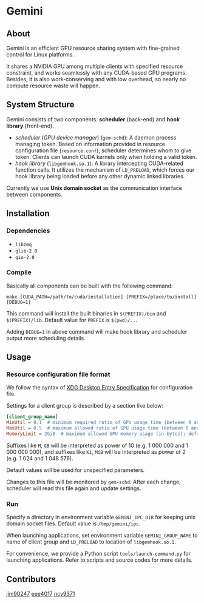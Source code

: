 # Gemini

## About

Gemini is an efficient GPU resource sharing system with fine-grained control for Linux platforms.

It shares a NVIDIA GPU among multiple clients with specified resource constraint, and works seamlessly with any CUDA-based GPU programs. Besides, it is also work-conserving and with low overhead, so nearly no compute resource waste will happen.

## System Structure

Gemini consists of two components: **scheduler** (back-end) and **hook library** (front-end).

- *scheduler* (*GPU device manager*) (`gem-schd`): A daemon process managing token. Based on information provided in resource configuration file (`resource.conf`), scheduler determines whom to give token. Clients can launch CUDA kernels only when holding a valid token.
- *hook library* (`libgemhook.so.1`): A library intercepting CUDA-related function calls. It utilizes the mechanism of `LD_PRELOAD`, which forces our hook library being loaded before any other dynamic linked libraries.

Currently we use **Unix domain socket** as the communication interface between components.

## Installation

### Dependencies

* `libzmq`
* `glib-2.0`
* `gio-2.0`

### Compile

Basically all components can be built with the following command:

```
make [CUDA_PATH=/path/to/cuda/installation] [PREFIX=/place/to/install] [DEBUG=1]
```

This command will install the built binaries in `$(PREFIX)/bin` and `$(PREFIX)/lib`. Default value for `PREFIX` is `$(pwd)/..`.

Adding `DEBUG=1` in above command will make hook library and scheduler output more scheduling details.

## Usage

### Resource configuration file format

We follow the syntax of [XDG Desktop Entry Specification](https://specifications.freedesktop.org/desktop-entry-spec/latest/) for configuration file.

Settings for a client group is described by a section like below:

```ini
[client_group_name]
MinUtil = 0.1  # minimum required ratio of GPU usage time (between 0 and 1); default is 0
MaxUtil = 0.5  # maximum allowed ratio of GPU usage time (between 0 and 1); default is 1
MemoryLimit = 2GiB  # maximum allowed GPU memory usage (in bytes); default is 1GiB
```

Suffixes like `M`, `GB` will be interpreted as power of 10 (e.g. 1 000 000 and 1 000 000 000), and suffixes like `Ki`, `MiB` will be interpreted as power of 2 (e.g. 1 024 and 1 048 576).

Default values will be used for unspecified parameters.

Changes to this file will be monitored by `gem-schd`. After each change, scheduler will read this file again and update settings.

### Run

Specify a directory in environment variable `GEMINI_IPC_DIR` for keeping unix domain socket files. Default value is `/tmp/gemini/ipc`.

When launching applications, set environment variable `GEMINI_GROUP_NAME` to name of client group and `LD_PRELOAD` to location of `libgemhook.so.1`.

For convenience, we provide a Python script `tools/launch-command.py` for launching applications. Refer to scripts and source codes for more details.

## Contributors

[jim90247](https://github.com/jim90247)
[eee4017](https://github.com/eee4017)
[ncy9371](https://github.com/ncy9371)

